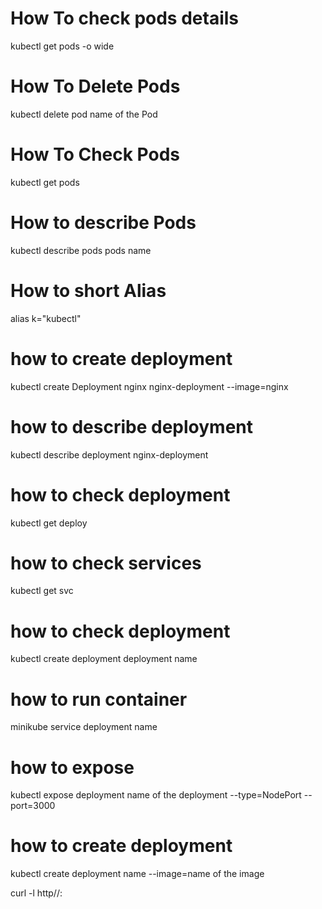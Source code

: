 # How To check pods details
kubectl get pods -o wide

# How To Delete Pods
kubectl delete pod name of the Pod

# How To Check Pods
kubectl get pods

# How to describe Pods
kubectl describe pods pods name

# How to short Alias
alias  k="kubectl"

# how to create deployment
kubectl create Deployment nginx nginx-deployment --image=nginx

# how to describe deployment

kubectl describe deployment nginx-deployment



# how to check deployment 
 kubectl get deploy

 # how to check services
  kubectl get svc

  #  how to check deployment 
  kubectl create deployment deployment name  


# how to run container
minikube service deployment name 


# how to expose 
 kubectl expose deployment name of the deployment --type=NodePort --port=3000

 # how to create deployment 
 kubectl create deployment name --image=name of the image 

 curl -l http//:
